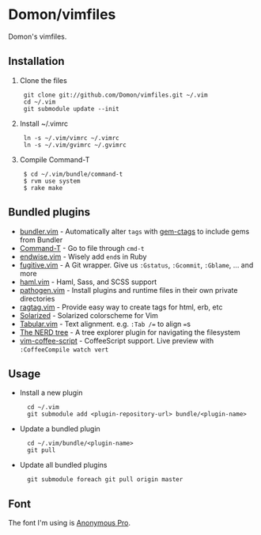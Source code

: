 # Domon/vimfiles

Domon's vimfiles.


## Installation

1. Clone the files

        git clone git://github.com/Domon/vimfiles.git ~/.vim
        cd ~/.vim
        git submodule update --init

2. Install ~/.vimrc

        ln -s ~/.vim/vimrc ~/.vimrc
        ln -s ~/.vim/gvimrc ~/.gvimrc

3. Compile Command-T

        $ cd ~/.vim/bundle/command-t
        $ rvm use system
        $ rake make

## Bundled plugins

* [bundler.vim][bundler-vim] - Automatically alter `tags` with [gem-ctags][] to include gems from Bundler 
* [Command-T][command-t]     - Go to file through `cmd-t`
* [endwise.vim][endwise]     - Wisely add `end`s in Ruby
* [fugitive.vim][fugitive]   - A Git wrapper. Give us `:Gstatus`, `:Gcommit`, `:Gblame`, ... and more
* [haml.vim][haml-vim]       - Haml, Sass, and SCSS support
* [pathogen.vim][pathogen]   - Install plugins and runtime files in their own private directories
* [ragtag.vim][ragtag]       - Provide easy way to create tags for html, erb, etc
* [Solarized][solarized]     - Solarized colorscheme for Vim
* [Tabular.vim][tabular]     - Text alignment. e.g. `:Tab /=` to align `=`s
* [The NERD tree][nerd-tree] - A tree explorer plugin for navigating the filesystem
* [vim-coffee-script][]      - CoffeeScript support. Live preview with `:CoffeeCompile watch vert`

[bundler-vim]: https://github.com/tpope/vim-bundler
[gem-ctags]: https://github.com/tpope/gem-ctags
[command-t]: https://github.com/wincent/Command-T
[endwise]: https://github.com/tpope/vim-endwise
[fugitive]: https://github.com/tpope/vim-fugitive/
[haml-vim]: https://github.com/tpope/vim-haml
[pathogen]: https://github.com/tpope/vim-pathogen
[ragtag]: https://github.com/tpope/vim-ragtag
[solarized]: https://github.com/altercation/vim-colors-solarized
[tabular]: https://github.com/godlygeek/tabular
[nerd-tree]: https://github.com/scrooloose/nerdtree
[vim-coffee-script]: https://github.com/kchmck/vim-coffee-script


## Usage

* Install a new plugin

        cd ~/.vim
        git submodule add <plugin-repository-url> bundle/<plugin-name>

* Update a bundled plugin

        cd ~/.vim/bundle/<plugin-name>
        git pull

* Update all bundled plugins

        git submodule foreach git pull origin master

## Font

The font I'm using is [Anonymous Pro](http://www.ms-studio.com/FontSales/anonymouspro.html).

